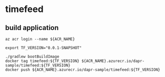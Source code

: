 # timefeed

## build application

```shell
az acr login --name ${ACR_NAME}

export TF_VERSION="0.0.1-SNAPSHOT"

./gradlew bootBuildImage
docker tag timefeed:${TF_VERSION} ${ACR_NAME}.azurecr.io/dapr-sample/timefeed:${TF_VERSION}
docker push ${ACR_NAME}.azurecr.io/dapr-sample/timefeed:${TF_VERSION}

```